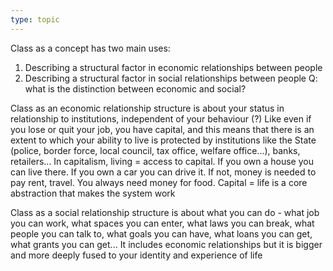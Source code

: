 ```yaml
---
type: topic
---
```

Class as a concept has two main uses:
1. Describing a structural factor in economic relationships between people
2. Describing a structural factor in social relationships between people
Q: what is the distinction between economic and social?

Class as an economic relationship structure is about your status in relationship to institutions, independent of your behaviour (?)
Like even if you lose or quit your job, you have capital, and this means that there is an extent to which your ability to live is protected by institutions like the State (police, border force, local council, tax office, welfare office...), banks, retailers...
In capitalism, living = access to capital. If you own a house you can live there. If you own a car you can drive it. If not, money is needed to pay rent, travel. You always need money for food. Capital = life is a core abstraction that makes the system work

Class as a social relationship structure is about what you can do - what job you can work, what spaces you can enter, what laws you can break, what people you can talk to, what goals you can have, what loans you can get, what grants you can get...
It includes economic relationships but it is bigger and more deeply fused to your identity and experience of life
